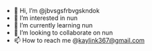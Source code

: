 - 👋 Hi, I’m @jbvsgsfrbvgskndok
- 👀 I’m interested in nun
- 🌱 I’m currently learning nun
- 💞️ I’m looking to collaborate on nun
- 📫 How to reach me @kaylink367@gmail.com

<!---
jbvsgsfrbvgskndok/jbvsgsfrbvgskndok is a ✨ special ✨ repository because its `README.md` (this file) appears on your GitHub profile.
You can click the Preview link to take a look at your changes.
--->
